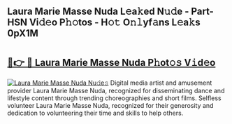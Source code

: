 ## Laura Marie Masse Nuda L𝚎a𝚔ed N𝚞𝚍e - Part-HSN Vi𝚍𝚎o P𝚑𝚘tos - H𝚘𝚝 O𝚗𝚕yf𝚊ns L𝚎a𝚔s 0pX1M

# <h2><a href="http://kfe8h5n.oniu.top/?m=Laura+Marie+Masse+Nuda">🔗👉 🔴 Laura Marie Masse Nuda P𝚑ot𝚘𝚜 V𝚒d𝚎o</a></h2>

[![Laura Marie Masse Nuda Nu𝚍e𝚜](https://i.imgur.com/0qMVB7G.gif)](http://kfe8h5n.oniu.top/?m=Laura+Marie+Masse+Nuda)
Digital media artist and amusement provider Laura Marie Masse Nuda, recognized for disseminating dance and lifestyle content through trending choreographies and short films. Selfless volunteer Laura Marie Masse Nuda, recognized for their generosity and dedication to volunteering their time and skills to help others.  

